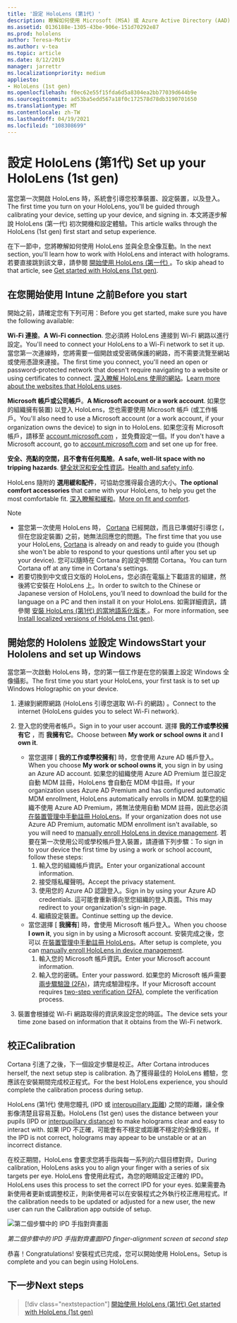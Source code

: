 ```yaml
---
title: '設定 HoloLens (第1代) '
description: 瞭解如何使用 Microsoft (MSA) 或 Azure Active Directory (AAD) 帳戶，在 Wi-Fi 網路上第一次設定 HoloLens (第1代) 。
ms.assetid: 0136188e-1305-43be-906e-151d70292e87
ms.prod: hololens
author: Teresa-Motiv
ms.author: v-tea
ms.topic: article
ms.date: 8/12/2019
manager: jarrettr
ms.localizationpriority: medium
appliesto:
- HoloLens (1st gen)
ms.openlocfilehash: f0ec62e55f15fda6d5a8304ea2bb77039d644b9e
ms.sourcegitcommit: ad53ba5edd567a18f0c172578d78db3190701650
ms.translationtype: MT
ms.contentlocale: zh-TW
ms.lasthandoff: 04/19/2021
ms.locfileid: "108308699"
---
```

# <a name="set-up-your-hololens-1st-gen"></a><span data-ttu-id="1f476-103">設定 HoloLens (第1代) </span><span class="sxs-lookup"><span data-stu-id="1f476-103">Set up your HoloLens (1st gen)</span></span>

<span data-ttu-id="1f476-104">當您第一次開啟 HoloLens 時，系統會引導您校準裝置、設定裝置，以及登入。</span><span class="sxs-lookup"><span data-stu-id="1f476-104">The first time you turn on your HoloLens, you'll be guided through calibrating your device, setting up your device, and signing in.</span></span>  <span data-ttu-id="1f476-105">本文將逐步解說 HoloLens (第一代) 初次開機和設定體驗。</span><span class="sxs-lookup"><span data-stu-id="1f476-105">This article walks through the HoloLens (1st gen) first start and setup experience.</span></span>

<span data-ttu-id="1f476-106">在下一節中，您將瞭解如何使用 HoloLens 並與全息全像互動。</span><span class="sxs-lookup"><span data-stu-id="1f476-106">In the next section, you'll learn how to work with HoloLens and interact with holograms.</span></span> <span data-ttu-id="1f476-107">若要直接跳到該文章，請參閱 [開始使用 HoloLens (第一代) ](hololens1-basic-usage.md)。</span><span class="sxs-lookup"><span data-stu-id="1f476-107">To skip ahead to that article, see [Get started with HoloLens (1st gen)](hololens1-basic-usage.md).</span></span>

## <a name="before-you-start"></a><span data-ttu-id="1f476-108">在您開始使用 Intune 之前</span><span class="sxs-lookup"><span data-stu-id="1f476-108">Before you start</span></span>

<span data-ttu-id="1f476-109">開始之前，請確定您有下列可用：</span><span class="sxs-lookup"><span data-stu-id="1f476-109">Before you get started, make sure you have the following available:</span></span>

<span data-ttu-id="1f476-110">**Wi-Fi 連接**。</span><span class="sxs-lookup"><span data-stu-id="1f476-110">**A Wi-Fi connection**.</span></span> <span data-ttu-id="1f476-111">您必須將 HoloLens 連接到 Wi-Fi 網路以進行設定。</span><span class="sxs-lookup"><span data-stu-id="1f476-111">You'll need to connect your HoloLens to a Wi-Fi network to set it up.</span></span> <span data-ttu-id="1f476-112">當您第一次連線時，您將需要一個開啟或受密碼保護的網路，而不需要流覽至網站或使用憑證來連接。</span><span class="sxs-lookup"><span data-stu-id="1f476-112">The first time you connect, you'll need an open or password-protected network that doesn't require navigating to a website or using certificates to connect.</span></span> <span data-ttu-id="1f476-113">[深入瞭解 HoloLens 使用的網站](hololens-offline.md)。</span><span class="sxs-lookup"><span data-stu-id="1f476-113">[Learn more about the websites that HoloLens uses](hololens-offline.md).</span></span>

<span data-ttu-id="1f476-114">**Microsoft 帳戶或公司帳戶**。</span><span class="sxs-lookup"><span data-stu-id="1f476-114">**A Microsoft account or a work account**.</span></span> <span data-ttu-id="1f476-115">如果您的組織擁有裝置) 以登入 HoloLens，您也需要使用 Microsoft 帳戶 (或工作帳戶。</span><span class="sxs-lookup"><span data-stu-id="1f476-115">You'll also need to use a Microsoft account (or a work account, if your organization owns the device) to sign in to HoloLens.</span></span> <span data-ttu-id="1f476-116">如果您沒有 Microsoft 帳戶，請移至 [account.microsoft.com](https://account.microsoft.com) ，並免費設定一個。</span><span class="sxs-lookup"><span data-stu-id="1f476-116">If you don't have a Microsoft account, go to [account.microsoft.com](https://account.microsoft.com) and set one up for free.</span></span>

<span data-ttu-id="1f476-117">**安全、亮點的空間，且不會有任何風險**。</span><span class="sxs-lookup"><span data-stu-id="1f476-117">**A safe, well-lit space with no tripping hazards**.</span></span> <span data-ttu-id="1f476-118">[健全狀況和安全性資訊](https://go.microsoft.com/fwlink/p/?LinkId=746661)。</span><span class="sxs-lookup"><span data-stu-id="1f476-118">[Health and safety info](https://go.microsoft.com/fwlink/p/?LinkId=746661).</span></span>

<span data-ttu-id="1f476-119">HoloLens 隨附的 **選用緩和配件**，可協助您獲得最合適的大小。</span><span class="sxs-lookup"><span data-stu-id="1f476-119">**The optional comfort accessories** that came with your HoloLens, to help you get the most comfortable fit.</span></span> <span data-ttu-id="1f476-120">[深入瞭解和緩和](https://support.microsoft.com/help/12632/hololens-fit-your-hololens)。</span><span class="sxs-lookup"><span data-stu-id="1f476-120">[More on fit and comfort](https://support.microsoft.com/help/12632/hololens-fit-your-hololens).</span></span>

> [!NOTE]
>  
> - <span data-ttu-id="1f476-121">當您第一次使用 HoloLens 時， [Cortana](hololens-cortana.md) 已經開啟，而且已準備好引導您 (，但在您設定裝置) 之前，她無法回應您的問題。</span><span class="sxs-lookup"><span data-stu-id="1f476-121">The first time that you use your HoloLens, [Cortana](hololens-cortana.md) is already on and ready to guide you (though she won't be able to respond to your questions until after you set up your device).</span></span> <span data-ttu-id="1f476-122">您可以隨時在 Cortana 的設定中關閉 Cortana。</span><span class="sxs-lookup"><span data-stu-id="1f476-122">You can turn Cortana off at any time in Cortana's settings.</span></span>
> - <span data-ttu-id="1f476-123">若要切換到中文或日文版的 HoloLens，您必須在電腦上下載語言的組建，然後將它安裝在 HoloLens 上。</span><span class="sxs-lookup"><span data-stu-id="1f476-123">In order to switch to the Chinese or Japanese version of HoloLens, you’ll need to download the build for the language on a PC and then install it on your HoloLens.</span></span> <span data-ttu-id="1f476-124">如需詳細資訊，請參閱 [安裝 HoloLens (第1代) 的當地語系化版本 ](hololens1-install-localized.md)。</span><span class="sxs-lookup"><span data-stu-id="1f476-124">For more information, see [Install localized versions of HoloLens (1st gen)](hololens1-install-localized.md).</span></span>

## <a name="start-your-hololens-and-set-up-windows"></a><span data-ttu-id="1f476-125">開始您的 Hololens 並設定 Windows</span><span class="sxs-lookup"><span data-stu-id="1f476-125">Start your Hololens and set up Windows</span></span>

<span data-ttu-id="1f476-126">當您第一次啟動 HoloLens 時，您的第一個工作是在您的裝置上設定 Windows 全像攝影。</span><span class="sxs-lookup"><span data-stu-id="1f476-126">The first time you start your HoloLens, your first task is to set up Windows Holographic on your device.</span></span>

1. <span data-ttu-id="1f476-127">連線到網際網路 (HoloLens 引導您選取 Wi-Fi 的網路) 。</span><span class="sxs-lookup"><span data-stu-id="1f476-127">Connect to the internet (HoloLens guides you to select Wi-Fi network).</span></span>

1. <span data-ttu-id="1f476-128">登入您的使用者帳戶。</span><span class="sxs-lookup"><span data-stu-id="1f476-128">Sign in to your user account.</span></span> <span data-ttu-id="1f476-129">選擇 **我的工作或學校擁有它** ，而 **我擁有它**。</span><span class="sxs-lookup"><span data-stu-id="1f476-129">Choose between **My work or school owns it** and **I own it**.</span></span>
    - <span data-ttu-id="1f476-130">當您選擇 [ **我的工作或學校擁有**] 時，您會使用 Azure AD 帳戶登入。</span><span class="sxs-lookup"><span data-stu-id="1f476-130">When you choose **My work or school owns it**, you sign in by using an Azure AD account.</span></span> <span data-ttu-id="1f476-131">如果您的組織使用 Azure AD Premium 並已設定自動 MDM 註冊，HoloLens 會自動在 MDM 中註冊。</span><span class="sxs-lookup"><span data-stu-id="1f476-131">If your organization uses Azure AD Premium and has configured automatic MDM enrollment, HoloLens automatically enrolls in MDM.</span></span> <span data-ttu-id="1f476-132">如果您的組織不使用 Azure AD Premium，將無法使用自動 MDM 註冊，因此您必須 [在裝置管理中手動註冊 HoloLens](hololens-enroll-mdm.md#different-ways-to-enroll)。</span><span class="sxs-lookup"><span data-stu-id="1f476-132">If your organization does not use Azure AD Premium, automatic MDM enrollment isn't available, so you will need to [manually enroll HoloLens in device management](hololens-enroll-mdm.md#different-ways-to-enroll).</span></span> <span data-ttu-id="1f476-133">若要在第一次使用公司或學校帳戶登入裝置，請遵循下列步驟：</span><span class="sxs-lookup"><span data-stu-id="1f476-133">To sign in to your device the first time by using a work or school account, follow these steps:</span></span>
        1. <span data-ttu-id="1f476-134">輸入您的組織帳戶資訊。</span><span class="sxs-lookup"><span data-stu-id="1f476-134">Enter your organizational account information.</span></span>
        1. <span data-ttu-id="1f476-135">接受隱私權聲明。</span><span class="sxs-lookup"><span data-stu-id="1f476-135">Accept the privacy statement.</span></span>
        1. <span data-ttu-id="1f476-136">使用您的 Azure AD 認證登入。</span><span class="sxs-lookup"><span data-stu-id="1f476-136">Sign in by using your Azure AD credentials.</span></span> <span data-ttu-id="1f476-137">這可能會重新導向至您組織的登入頁面。</span><span class="sxs-lookup"><span data-stu-id="1f476-137">This may redirect to your organization's sign-in page.</span></span>
        1. <span data-ttu-id="1f476-138">繼續設定裝置。</span><span class="sxs-lookup"><span data-stu-id="1f476-138">Continue setting up the device.</span></span>
    - <span data-ttu-id="1f476-139">當您選擇 [ **我擁有**] 時，會使用 Microsoft 帳戶登入。</span><span class="sxs-lookup"><span data-stu-id="1f476-139">When you choose **I own it**, you sign in by using a Microsoft account.</span></span> <span data-ttu-id="1f476-140">安裝完成之後，您可以 [在裝置管理中手動註冊 HoloLens](hololens-enroll-mdm.md#different-ways-to-enroll)。</span><span class="sxs-lookup"><span data-stu-id="1f476-140">After setup is complete, you can [manually enroll HoloLens in device management](hololens-enroll-mdm.md#different-ways-to-enroll).</span></span>
        1. <span data-ttu-id="1f476-141">輸入您的 Microsoft 帳戶資訊。</span><span class="sxs-lookup"><span data-stu-id="1f476-141">Enter your Microsoft account information.</span></span>
        1. <span data-ttu-id="1f476-142">輸入您的密碼。</span><span class="sxs-lookup"><span data-stu-id="1f476-142">Enter your password.</span></span> <span data-ttu-id="1f476-143">如果您的 Microsoft 帳戶需要[兩步驟驗證 (2FA)](https://blogs.technet.microsoft.com/microsoft_blog/2013/04/17/microsoft-account-gets-more-secure/)，請完成驗證程序。</span><span class="sxs-lookup"><span data-stu-id="1f476-143">If your Microsoft account requires [two-step verification (2FA)](https://blogs.technet.microsoft.com/microsoft_blog/2013/04/17/microsoft-account-gets-more-secure/), complete the verification process.</span></span>

1. <span data-ttu-id="1f476-144">裝置會根據從 Wi-Fi 網路取得的資訊來設定您的時區。</span><span class="sxs-lookup"><span data-stu-id="1f476-144">The device sets your time zone based on information that it obtains from the Wi-Fi network.</span></span>

## <a name="calibration"></a><span data-ttu-id="1f476-145">校正</span><span class="sxs-lookup"><span data-stu-id="1f476-145">Calibration</span></span>

<span data-ttu-id="1f476-146">Cortana 引進了之後，下一個設定步驟是校正。</span><span class="sxs-lookup"><span data-stu-id="1f476-146">After Cortana introduces herself, the next setup step is calibration.</span></span> <span data-ttu-id="1f476-147">為了獲得最佳的 HoloLens 體驗，您應該在安裝期間完成校正程式。</span><span class="sxs-lookup"><span data-stu-id="1f476-147">For the best HoloLens experience, you should complete the calibration process during setup.</span></span>

<span data-ttu-id="1f476-148">HoloLens (第1代) 使用您瞳孔 (IPD 或 [interpupillary 距離](https://en.wikipedia.org/wiki/Interpupillary_distance)) 之間的距離，讓全像影像清楚且容易互動。</span><span class="sxs-lookup"><span data-stu-id="1f476-148">HoloLens (1st gen) uses the distance between your pupils (IPD or [interpupillary distance](https://en.wikipedia.org/wiki/Interpupillary_distance)) to make holograms clear and easy to interact with.</span></span> <span data-ttu-id="1f476-149">如果 IPD 不正確，可能會有不穩定或距離不穩定的全像投影。</span><span class="sxs-lookup"><span data-stu-id="1f476-149">If the IPD is not correct, holograms may appear to be unstable or at an incorrect distance.</span></span>

<span data-ttu-id="1f476-150">在校正期間，HoloLens 會要求您將手指與每一系列的六個目標對齊。</span><span class="sxs-lookup"><span data-stu-id="1f476-150">During calibration, HoloLens asks you to align your finger with a series of six targets per eye.</span></span> <span data-ttu-id="1f476-151">HoloLens 會使用此程式，為您的眼睛設定正確的 IPD。</span><span class="sxs-lookup"><span data-stu-id="1f476-151">HoloLens uses this process to set the correct IPD for your eyes.</span></span> <span data-ttu-id="1f476-152">如果需要為新使用者更新或調整校正，則新使用者可以在安裝程式之外執行校正應用程式。</span><span class="sxs-lookup"><span data-stu-id="1f476-152">If the calibration needs to be updated or adjusted for a new user, the new user can run the Calibration app  outside of setup.</span></span>

![第二個步驟中的 IPD 手指對齊畫面](./images/ipd-finger-alignment-300px.jpg)

<span data-ttu-id="1f476-154">*第二個步驟中的 IPD 手指對齊畫面*</span><span class="sxs-lookup"><span data-stu-id="1f476-154">*IPD finger-alignment screen at second step*</span></span>

<span data-ttu-id="1f476-155">恭喜！</span><span class="sxs-lookup"><span data-stu-id="1f476-155">Congratulations!</span></span> <span data-ttu-id="1f476-156">安裝程式已完成，您可以開始使用 HoloLens。</span><span class="sxs-lookup"><span data-stu-id="1f476-156">Setup is complete and you can begin using HoloLens.</span></span>

## <a name="next-steps"></a><span data-ttu-id="1f476-157">下一步</span><span class="sxs-lookup"><span data-stu-id="1f476-157">Next steps</span></span>

> [!div class="nextstepaction"]
> [<span data-ttu-id="1f476-158">開始使用 HoloLens (第1代) </span><span class="sxs-lookup"><span data-stu-id="1f476-158">Get started with HoloLens (1st gen)</span></span>](hololens1-basic-usage.md)
